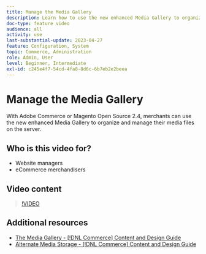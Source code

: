 ```yaml
---
title: Manage the Media Gallery
description: Learn how to use the new enhanced Media Gallery to organize and manage media files on the server.
doc-type: feature video
audience: all
activity: use
last-substantial-update: 2023-04-27
feature: Configuration, System
topic: Commerce, Administration
role: Admin, User
level: Beginner, Intermediate
exl-id: c245e4f7-54cd-4fa8-8d6c-6b7eb2e2beea
---
```

# Manage the Media Gallery

With Adobe Commerce or Magento Open Source 2.4, merchants can use the new enhanced Media Gallery to organize and manage their media files on the server.

## Who is this video for?

- Website managers
- eCommerce merchandisers

## Video content

>[!VIDEO](https://video.tv.adobe.com/v/343785?quality=12&learn=on)

## Additional resources

- [The Media Gallery - [!DNL Commerce] Content and Design Guide](https://experienceleague.adobe.com/en/docs/commerce-admin/content-design/wysiwyg/gallery/media-gallery)
- [Alternate Media Storage - [!DNL Commerce] Content and Design Guide](https://experienceleague.adobe.com/en/docs/commerce-admin/content-design/wysiwyg/storage/media-storage)
